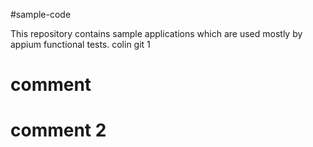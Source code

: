 #sample-code

This repository contains sample applications which are used mostly by appium functional tests.
colin git 1
# comment
# comment 2
